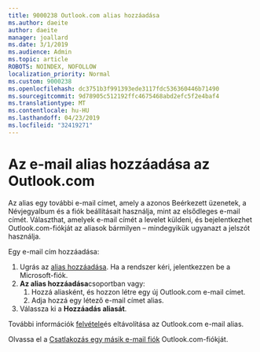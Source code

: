 ```yaml
---
title: 9000238 Outlook.com alias hozzáadása
ms.author: daeite
author: daeite
manager: joallard
ms.date: 3/1/2019
ms.audience: Admin
ms.topic: article
ROBOTS: NOINDEX, NOFOLLOW
localization_priority: Normal
ms.custom: 9000238
ms.openlocfilehash: dc3751b3f991393ede3117fdc536360446b71490
ms.sourcegitcommit: 9d78905c512192ffc4675468abd2efc5f2e4baf4
ms.translationtype: MT
ms.contentlocale: hu-HU
ms.lasthandoff: 04/23/2019
ms.locfileid: "32419271"
---
```

# <a name="add-an-email-alias-in-outlookcom"></a>Az e-mail alias hozzáadása az Outlook.com

Az alias egy további e-mail címet, amely a azonos Beérkezett üzenetek, a Névjegyalbum és a fiók beállításait használja, mint az elsődleges e-mail címét. Választhat, amelyek e-mail címét a levelet küldeni, és bejelentkezhet Outlook.com-fiókját az aliasok bármilyen – mindegyikük ugyanazt a jelszót használja.

Egy e-mail cím hozzáadása:

1. Ugrás az [alias hozzáadása](https://go.microsoft.com/fwlink/p/?linkid=864833). Ha a rendszer kéri, jelentkezzen be a Microsoft-fiók.
2. **Az alias hozzáadása**csoportban vagy:
    1. Hozzá aliasként, és hozzon létre egy új Outlook.com e-mail címet.
    2. Adja hozzá egy létező e-mail címet alias.
3. Válassza ki a **Hozzáadás aliasát**.

További információk [felvétele](https://support.office.com/article/459b1989-356d-40fa-a689-8f285b13f1f2)és eltávolítása az Outlook.com e-mail alias.  

Olvassa el a [Csatlakozás egy másik e-mail fiók](https://support.office.com/article/c5224df4-5885-4e79-91ba-523aa743f0ba) Outlook.com-fiókját.